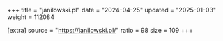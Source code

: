 +++
title = "janilowski.pl"
date = "2024-04-25"
updated = "2025-01-03"
weight = 112084

[extra]
source = "https://janilowski.pl/"
ratio = 98
size = 109
+++
